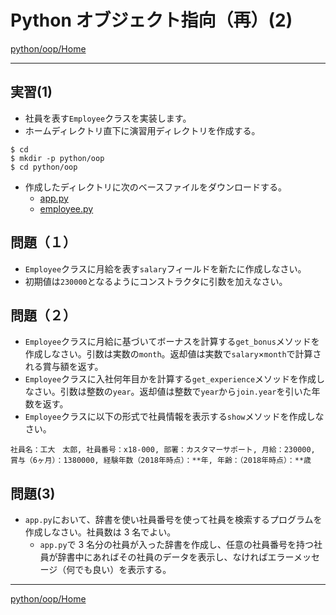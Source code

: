 # Python オブジェクト指向（再）(2)

[python/oop/Home](Home.md)

---

## 実習(1)

- 社員を表す`Employee`クラスを実装します。
- ホームディレクトリ直下に演習用ディレクトリを作成する。

```shell
$ cd
$ mkdir -p python/oop
$ cd python/oop
```

- 作成したディレクトリに次のベースファイルをダウンロードする。
  - [app.py](https://raw.githubusercontent.com/KMiyawaki/lectures/master/python/oop/02/app.py)
  - [employee.py](https://raw.githubusercontent.com/KMiyawaki/lectures/master/python/oop/02/employee.py)

## 問題（１）

- `Employee`クラスに月給を表す`salary`フィールドを新たに作成しなさい。
- 初期値は`230000`となるようにコンストラクタに引数を加えなさい。

## 問題（２）

- `Employee`クラスに月給に基づいてボーナスを計算する`get_bonus`メソッドを作成しなさい。引数は実数の`month`。返却値は実数で`salary`×`month`で計算される賞与額を返す。
- `Employee`クラスに入社何年目かを計算する`get_experience`メソッドを作成しなさい。引数は整数の`year`。返却値は整数で`year`から`join.year`を引いた年数を返す。
- `Employee`クラスに以下の形式で社員情報を表示する`show`メソッドを作成しなさい。

```text
社員名：工大　太郎, 社員番号：x18-000, 部署：カスタマーサポート, 月給：230000, 賞与（6ヶ月）：1380000, 経験年数（2018年時点）：**年, 年齢：（2018年時点）：**歳
```

## 問題(3)

- `app.py`において、辞書を使い社員番号を使って社員を検索するプログラムを作成しなさい。社員数は 3 名でよい。
  - `app.py`で 3 名分の社員が入った辞書を作成し、任意の社員番号を持つ社員が辞書中にあればその社員のデータを表示し、なければエラーメッセージ（何でも良い）を表示する。

---

[python/oop/Home](Home.md)
